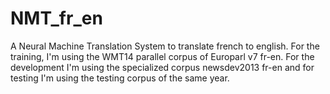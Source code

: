 # NMT_fr_en

A Neural Machine Translation System to translate french to english. For the training, I'm using the WMT14 parallel corpus of Europarl v7 fr-en. For the development I'm using the specialized corpus newsdev2013 fr-en and for testing I'm using the testing corpus of the same year.
